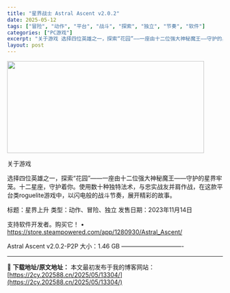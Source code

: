 ```yaml
---
title: "星界战士 Astral Ascent v2.0.2"
date: 2025-05-12
tags: ["冒险", "动作", "平台", "战斗", "探索", "独立", "节奏", "软件"]
categories: ["PC游戏"]
excerpt: "关于游戏 选择四位英雄之一，探索“花园”——一座由十二位强大神秘魔王——守护的星界牢笼。十二星座，守护着你。使用数十种独特法术，与忠实战友并肩作战，在这款平台类roguelite游戏中，以闪电般的战斗节奏，展开精彩的故事。 标题：星界上升 类型：动作、冒险、独立 发售日期：2023年11月14日 支&hellip;"
layout: post
---
```


<img src="https://2cy.202588.cn/wp-content/uploads/2025/05/2025051202455492.webp" alt="" width="460" height="215" class="aligncenter size-full wp-image-13290" />

关于游戏

选择四位英雄之一，探索“花园”——一座由十二位强大神秘魔王——守护的星界牢笼。十二星座，守护着你。使用数十种独特法术，与忠实战友并肩作战，在这款平台类roguelite游戏中，以闪电般的战斗节奏，展开精彩的故事。

标题：星界上升
类型：动作、冒险、独立
发售日期：2023年11月14日

支持软件开发者。购买它！
• https://store.steampowered.com/app/1280930/Astral_Ascent/

Astral Ascent v2.0.2-P2P
大小：1.46 GB
——————————- 

---
📖 **下载地址/原文地址：** 本文最初发布于我的博客网站：[https://2cy.202588.cn/2025/05/13304/](https://2cy.202588.cn/2025/05/13304/)
